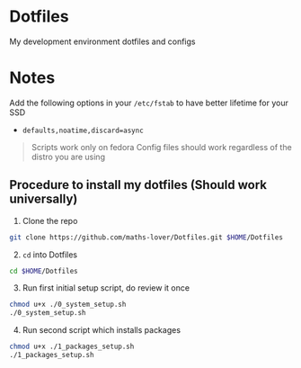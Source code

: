 # Dotfiles 
My development environment dotfiles and configs

# Notes
Add the following options in your `/etc/fstab` to have better lifetime for your SSD
- `defaults,noatime,discard=async`
> Scripts work only on fedora
> Config files should work regardless of the distro you are using

## Procedure to install my dotfiles (Should work universally)
1. Clone the repo

```bash
git clone https://github.com/maths-lover/Dotfiles.git $HOME/Dotfiles
```

2. `cd` into Dotfiles

```bash
cd $HOME/Dotfiles
```

3. Run first initial setup script, do review it once

```bash
chmod u+x ./0_system_setup.sh
./0_system_setup.sh
```

4. Run second script which installs packages

```bash
chmod u+x ./1_packages_setup.sh
./1_packages_setup.sh
```
